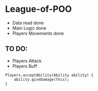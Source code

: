 # League-of-POO

- Data read done
- Main Logic done
- Players Movements done

## TO DO:
- Players Attack
- Players Buff

````
Players.acceptAbility(Ability ability) {
    ability.giveDamage(this);
} 

````

